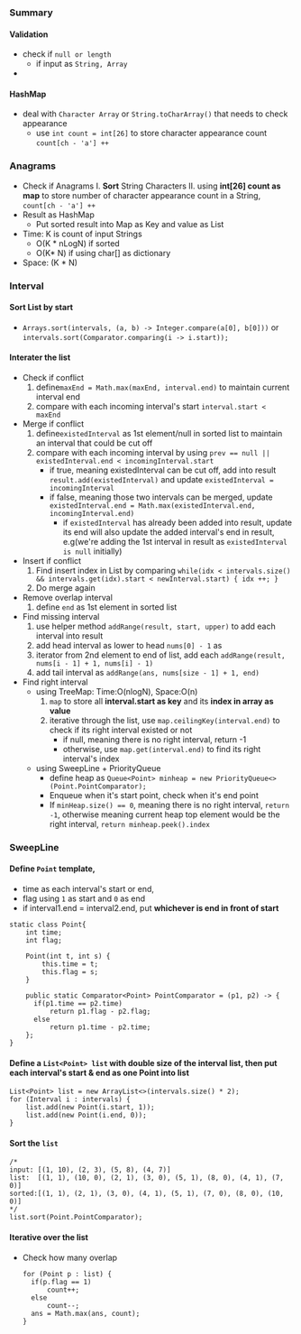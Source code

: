 ### Summary
#### Validation
 - check if `null or length`
	 - if input as `String, Array`
 - 
#### HashMap
- deal with `Character Array` or `String.toCharArray()` that needs to check appearance
	- use `int count = int[26]` to store character appearance count `count[ch - 'a'] ++`
###  Anagrams
- Check if Anagrams
	I. **Sort** String Characters 
	II. using **int[26] count as map** to store number of character appearance count in a String, `count[ch - 'a'] ++`
- Result as HashMap
	- Put sorted result into Map as Key and value as List<String>
- Time: K is count of input Strings
	- O(K * nLogN)  if sorted
	- O(K* N) if using char[] as dictionary
- Space: (K * N)
### Interval
#### Sort List by start 
- `Arrays.sort(intervals, (a, b) -> Integer.compare(a[0], b[0]))` or `intervals.sort(Comparator.comparing(i -> i.start));`
#### Interater the list
- Check if conflict
	1. define`maxEnd = Math.max(maxEnd, interval.end)` to maintain current interval end
	2. compare with each incoming interval's start `interval.start < maxEnd`
- Merge if conflict
	1. define`existedInterval` as 1st element/null in sorted list to maintain an interval that could be cut off
	2. compare with each incoming interval by using `prev == null || existedInterval.end < incomingInterval.start`
		- if true, meaning existedInterval can be cut off, add into result `result.add(existedInterval)` and update `existedInterval = incomingInterval`
		- if false, meaning those two intervals can be merged, update `existedInterval.end = Math.max(existedInterval.end, incomingInterval.end)`
			-  if `existedInterval` has already been added into result, update its end will also update the added interval's end in result, e.g(we're adding the 1st interval in result as `existedInterval is null` initially)
- Insert if conflict
	1. Find insert index in List by comparing `while(idx < intervals.size() && intervals.get(idx).start < newInterval.start) { idx ++; }`
	2. Do merge again
- Remove overlap interval
	1. define `end` as 1st element in sorted list 
- Find missing interval
	1. use helper method `addRange(result, start, upper)` to add each interval into result
	2. add head interval as lower to head `nums[0] - 1` as 
	3. iterator from 2nd element to end of list, add each `addRange(result, nums[i - 1] + 1, nums[i] - 1)`
	4. add tail interval as `addRange(ans, nums[size - 1] + 1, end)`
- Find right interval
	- using TreeMap: Time:O(nlogN), Space:O(n)
		1. `map` to store all **interval.start as key** and its **index in array as value**
		2. iterative through the list, use `map.ceilingKey(interval.end)` to check if its right interval existed or not
			- if null, meaning there is no right interval, return -1
			- otherwise, use `map.get(interval.end)` to find its right interval's index
	- using SweepLine + PriorityQueue
		- define heap as `Queue<Point> minheap = new PriorityQueue<>(Point.PointComparator);`
		- Enqueue when it's start point, check when it's end point
		- If `minHeap.size() == 0`, meaning there is no right interval, `return -1`, otherwise meaning current heap top element would be the right interval, `return minheap.peek().index`
### SweepLine
#### Define `Point` template, 
- time as each interval's start or end, 
- flag using `1` as start and `0` as end
- if interval1.end = interval2.end, put **whichever is end in front of start**
```
static class Point{  
    int time;  
    int flag;  
  
    Point(int t, int s) {  
	    this.time = t;  
        this.flag = s;  
    }  
  
    public static Comparator<Point> PointComparator = (p1, p2) -> {  
	  if(p1.time == p2.time)  
		  return p1.flag - p2.flag;  
      else  
		  return p1.time - p2.time;  
    };  
}
```
#### Define a `List<Point> list` with **double size of the interval list**, then put **each interval's start & end as one Point** into list
```
List<Point> list = new ArrayList<>(intervals.size() * 2);
for (Interval i : intervals) {  
    list.add(new Point(i.start, 1));  
    list.add(new Point(i.end, 0));  
}
```
#### **Sort** the `list`
```
/*
input: [(1, 10), (2, 3), (5, 8), (4, 7)]
list:  [(1, 1), (10, 0), (2, 1), (3, 0), (5, 1), (8, 0), (4, 1), (7, 0)]
sorted:[(1, 1), (2, 1), (3, 0), (4, 1), (5, 1), (7, 0), (8, 0), (10, 0)]
*/
list.sort(Point.PointComparator);
```
#### Iterative over the list
- Check how many overlap
	```
  for (Point p : list) {  
	  if(p.flag == 1)  
		  count++;  
      else  
		  count--;  
      ans = Math.max(ans, count);  
	}
	```
<!--stackedit_data:
eyJoaXN0b3J5IjpbLTc0NzI5OTA1NSwtMTYxNDU2ODYyNywxMz
YzMTQ3MTIsLTM4MDEyOTUzMSw3Mjg2MDU4NjgsLTEwOTIxMTQw
NTUsMTYxMTUwOTAwNywxMDAwNzk3MTY0LDM3NTYyODIxNywtMT
g1MzUxNDg2NCwtMjMzNjYzOTc1LDI5MDQ2Mzk1LC0xNTYyNTky
ODcwLC01MDAzNTgxMTVdfQ==
-->